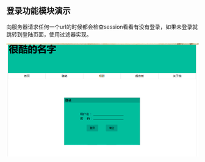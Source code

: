 ## 登录功能模块演示





向服务器请求任何一个url的时候都会检查session看看有没有登录，如果未登录就跳转到登陆页面，使用过滤器实现。


![](https://raw.githubusercontent.com/BenDanChen/LoginDemo/master/%E7%9B%B8%E5%85%B3%E8%B5%84%E6%BA%90/%E9%A2%84%E8%A7%88.gif)







